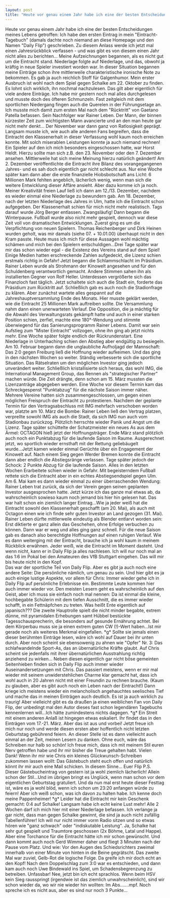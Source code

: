 ```yaml
---
layout: post
title: "Heute vor genau einem Jahr habe ich eine der besten Entscheidungen meines Lebens getroffen: Ich habe den ersten Eintrag in mein Eintracht-Tagebuch (damals dachte noch niemand an diese Homepage und den Namen Daily Flip) geschrieben."
---
```


Heute vor genau einem Jahr habe ich eine der besten Entscheidungen meines Lebens getroffen: Ich habe den ersten Eintrag in mein "Eintracht-Tagebuch" (damals dachte noch niemand an diese Homepage und den Namen "Daily Flip") geschrieben. Zu diesem Anlass werde ich jetzt mal einen Jahresrückblick verfassen - und was gibt es von diesem einen Jahr nicht alles zu berichten... Meine Aufzeichnungen begannen, als es nicht gut um die Eintracht stand. Niederlage folgte auf Niederlage, und das, obwohl ja kräftig in neue Spieler investiert worden war. In dieser Situation begannen meine Einträge schon ihre mittlerweile charakteristische ironische Note zu bekommen. Es gab ja auch reichlich Stoff für Galgenhumor. Mein erster Ausbruch ist wohl nach dem Spiel gegen Schalke am 22. Oktober zu finden. Es lohnt sich wirklich, ihn nochmal nachzulesen. Das gilt aber eigentlich für viele andere Einträge. Ich habe mir gestern noch mal alles durchgelesen und musste doch des öfteren Schmunzeln. Fast zeitgleich mit dem sportlichen Niedergang fingen auch die Querelen in der Führungsetage an. Ich musste mich damit zum ersten Mal nach dem "Rücktritt" von Gaetano Patella befassen. Sein Nachfolger war Rainer Leben. Der Mann, der binnen kürzester Zeit zum wichtigsten Mann avancierte und an den man heute gar nicht mehr denkt... Der November war dann ganz von Ratlosigkeit geprägt. Langsam musste ich, wie auch alle anderen Fans begreifen, dass die Eintracht den Klassenerhalt in dieser Verfassung wohl kaum noch erreichen konnte. Mit solch miserablen Leistungen konnte ja auch niemand rechnen! Ein Spieler auf den ich mich besonders eingeschossen hatte, war Horst Heldt. Hierzu sollte man sich z.B. den 23. November oder den 7. Dezember ansehen. Mittlerweile hat sich meine Meinung hierzu natürlich geändert! Am 2. Dezember veröffentlichte die Eintracht ihre Bilanz des vorangegangenen Jahres- und es sah doch eigentlich gar nicht schlecht aus. Nur eine Woche später kam dann aber die erste finanzielle Hiobsbotschaft ans Licht: 6 Millionen Mark fehlten angeblich, lächerlich wenig, wenn man sich die weitere Entwicklung dieser Affäre ansieht. Aber dazu komme ich ja noch. Meiner Kreativität freien Lauf ließ ich dann am 12./13. Dezember, nachdem es wieder einmal eine Niederlage zu bewundern gab. Am 18. Dezember, nach der letzten Niederlage des Jahres in Ulm, hatte ich die Eintracht schon aufgegeben. Der Klassenerhalt schien für mich nicht mehr realistisch. Tags darauf wurde Jörg Berger entlassen. Zwangsläufig! Dann begann die Winterpause. Fußball wurde also nicht mehr gespielt, dennoch war diese Zeit voll von dramatischen Entwicklungen. Zuerst ging es um die Verpflichtung von neuen Spielern. Thomas Reichenberger und Dirk Heinen wurden geholt, was mir damals (siehe 07. + 10.01.00) überhaupt nicht in den Kram passte. Heute muss ich mich für diese Aussagen wohl mächtig schämen und mich bei den Spielern entschuldigen...Drei Tage später war mir das schon wieder egal - die Existenz des Vereins stand auf dem Spiel! Einige Medien hatten erschreckende Zahlen aufgedeckt, die Lizenz schien erstmals richtig in Gefahr! Jetzt begann die Schlammschlacht im Präsidium. Rainer Leben wurde als Strohmann der Kinowelt angesehen und für den Schuldenberg verantwortlich gemacht. Andere Stimmen sahen ihn als installierten Gegner von Rolf Heller. Unterdessen vergrößerte sich das Finanzloch fast täglich. Jetzt schaltete sich auch die Stadt ein, forderte das Präsidium zum Rücktritt auf. Schließlich gab es auch noch die Stadionfrage zu klären. Aber zunächst wartete alles gespannt auf die Jahreshauptversammlung Ende des Monats. Hier musste geklärt werden, wie die Eintracht 25 Millionen Mark auftreiben sollte. Die Versammlung nahm dann einen unerwarteten Verlauf. Die Opposition, die ja mächtig für die Abwahl des Verwaltungsrats gekämpft hatte und auch in einer starken Position schien, zerfiel, machte eine 180°-Wendung und stimmte überwiegend für das Sanierungsprogramm Rainer Lebens. Damit war sein Aufstieg zum "Mister Eintracht" vollzogen, ohne ihn ging ab jetzt nichts mehr. Eine Woche später folgte endlich der Rückrundenstart. Eine Niederlage in Unterhaching schien den Abstieg aber endgültig zu besiegeln. Am 10. Februar begann dann die unglaubliche Aufholjagd der Mannschaft: Das 2:0 gegen Freiburg ließ die Hoffnung wieder aufkeimen. Und das ging in den nächsten Wochen so weiter. Ständig verbesserte sich die sportliche Situation. Das Rätselraten um den möglichen Investor ging jedoch unverändert weiter. Schließlich kristallisierte sich heraus, das wohl IMG, die International Management Group, das Rennen als "strategischer Partner" machen würde. Die Zeit drängte, denn schon am 15. März mussten die Lizenzanträge abgegeben werden. Eine Woche vor diesem Termin kam das Schreckgespenst "Punktabzug" für die nächste Saison immer näher. Mehrere Vereine hatten sich zusammengeschlossen, um gegen einen möglichen Freispruch der Eintracht zu protestieren. Nachdem der geplante Termin für den Vertragsabschluss mit IMG mehrfach verschoben worden war, platzte am 10. März die Bombe: Rainer Leben ließ den Vertrag platzen, verprellte sowohl IMG als auch die Stadt, da sich IMG nun auch vom Stadionbau zurückzog. Plötzlich herrschte wieder Panik und Angst um die Lizenz. Tage später schüttelte der Schatzmeister ein neues As aus dem Ärmel: OCTAGON hieß jetzt der Hoffnungsträger. Ende März stand plötzlich auch noch ein Punktabzug für die laufende Saison im Raume. Ausgerechnet jetzt, wo sportlich wieder ernsthaft mit der Rettung geliebäugelt wurde...Jetzt kamen wieder einmal Gerüchte über ein Engagement der Kinowelt auf. Nach einem Sieg gegen Werder Bremen konnte die Eintracht dann aber endlich die Abstiegsränge verlassen. Tage später jedoch der Schock: 2 Punkte Abzug für die laufende Saison. Alles in den letzten Wochen Erarbeitete schien wieder in Gefahr. Mit begeisterndem Fußball rettete sich die Eintracht aber in ein echtes Abstiegsendspiel gegen Ulm. Am 6. Mai kam es dann wieder einmal zu einer überraschenden Wendung: Rainer Leben trat zurück, da sich der Verein gegen seinen geplanten Investor ausgesprochen hatte. Jetzt kürze ich das ganze mal etwas ab, da wahrscheinlich sowieso kaum noch jemand bis hier hin gelesen hat. Das war halt schon ein ziemlich langer Eintrag...Wie ja jeder weiß hat die Eintracht sowohl den Klassenerhalt geschafft (am 20. Mai), als auch mit Octagon einen wie ich finde sehr guten Investor an Land gezogen (31. Mai). Rainer Leben dürfte mittlerweile eindeutig als Blender entlarvt worden sein: Erst diktierte er ganz allein das Geschehen, ohne Erfolge verbuchen zu können. Dann war er weg und alles ging ganz schnell. Für die neue Saison gab es danach also berechtigte Hoffnungen auf einen ruhigen Verlauf. Wie es dann weiterging mit der Eintracht, brauche ich ja wohl kaum in meinem Rückblick erwähnen. Jeder weiß, wie die Eintracht im Moment dasteht. Und wenn nicht, kann er in Daily Flip ja alles nachlesen. Ich will nur noch mal an das 1:6 im Pokal bei den Amateuren des VfB Stuttgart eingehen. Das will mir bis heute nicht in den Kopf.  
Das war der sportliche Teil von Daily Flip. Aber es gibt ja auch noch eine andere Seite: Die persönliche nämlich, um genau zu sein. Und hier gibt es ja auch einige lustige Aspekte, vor allem für Chris: Immer wieder gehe ich in Daily Flip auf persönliche Erlebnisse ein. Bestimmte Leute kommen hier auch immer wieder vor. Den meisten Lesern geht es wahrscheinlich auf den Geist, aber ich muss sie einfach noch mal nennen: Da ist einmal die kleine, hochbegabte Schülerin mit dem tiefen Ausschnitt, die es immer wieder schafft, in ein Fettnäpfchen zu treten. Was heißt Ente eigentlich auf japanisch??? Die zweite Hauptrolle spielt die nicht minder begabte, extrem dünne, mit pyramidalen Erhebungen samt Hübbel bestückte Tagesschausprecherin, die besonders auf gesunde Ernährung achtet. Bei dem Körperbau muss sie ja einen extrem guten CW (!)-Wert haben...Ist mir gerade noch als weiteres Merkmal eingefallen. \*g\* Sollte sie jemals einen dieser berühmten Einträge lesen, wäre ich wohl auf Dauer bei ihr unten durch. Aber noch scheint sie ebensowenig zu ahnen wie "Opfer" Nr. 3: Das schlafwandelnde Sport-As, das an übernatürliche Kräfte glaubt. Auf Chris scheint sie jedenfalls mit ihrer übernatürlichen Ausstrahlung richtig anziehend zu wirken... Neben diesen eigentlich gar nicht böse gemeinten Seitenhieben finden sich in Daily Flip auch immer wieder Auseinandersetzungen mit Chris. Das passiert meistens, wenn er mir mal wieder mit seinem unwiderstehlichen Charme klar gemacht hat, dass ich wohl auch in 20 Jahren nicht mit einer Freundin zu rechnen brauche. (Kaum zu glauben, aber es gibt auch noch ein Leben nach der Eintracht!) Dann kriege ich meistens wieder ein melancholisch angehauchtes seelisches Tief und mache das in meinen Einträgen auch deutlich. Es ist ja auch wirklich zu traurig! Aber vielleicht gibt es da draußen ja einen weiblichen Fan von Daily Flip, der unbedingt mal den Autor dieses fast schon legendären Tagebuchs kennenlernen will...Ich hätte zumindestens nichts dagegen. \*g\* Ein Streit mit einem anderen Anlaß ist hingegen etwas eskaliert. Ihr findet das in den Einträgen vom 17.-21. März. Aber das ist aus und vorbei! Jetzt freue ich mich nur noch und werde diesen ersten aber hoffentlich nicht letzten Geburtstag gebührend feiern. An dieser Stelle ist es dann vielleicht auch einmal an der Zeit, meinen Lesern zu danken. Ohne euch, wäre das Schreiben nur halb so schön! Ich freue mich, dass ich mit meinem Stil euren Nerv getroffen habe und ihr mir bisher die Treue gehalten habt. Vielen Dank! Wenn ihr mir wie Chris ein kleines Glückwunsch-Schreiben zukommen lassen wollt: Das Gästebuch steht euch offen und natürlich könnt ihr mir auch eine Mail schicken. In diesem Sinne... Euer Flip P.S. Dieser Gästebucheintrag von gestern ist ja wohl ziemlich lächerlich! Allein schon der Stil...Und im übrigen bringt es Unglück, wenn man schon vor dem eigentlichen Geburtstag gratuliert. Und da nun mal erst heute dieser Festtag ist, wäre es ja wohl blöd, wenn ich schon um 23:20 anfangen würde zu feiern! Aber ich weiß schon, was ich davon zu halten habe. Ich kenne doch meine Pappenheimer! \*g\* Leider hat die Eintracht mir kein Geschenk gemacht: 0:4 auf Schalke! Langsam habe ich echt keine Lust mehr! Alle 2 Wochen darf ich mich hier mit einer Niederlage befassen. Ich verlange ja gar nicht, dass man gegen Schalke gewinnt, die sind ja auch nicht zufällig Tabellenführer! Ich will nur nicht immer vorm Radio sitzen und so etwas hören wie "ganz schwach" oder "indiskutable Leistung". Ja, Schalke hat sehr gut gespielt und Traumtore geschossen (2x Böhme, Latal und Happe). Aber eine Torchance für die Eintracht hätte ich mir schon gewünscht. Und dann kommt auch noch Gerd Wimmer daher und fliegt 3 Minuten nach der Pause vom Platz. Und wie: Vor den Augen des Schiedsrichters zweimal innerhalb von einer Minute von hinten in die Beine gegrätscht. Das zweite Mal war zuviel, Gelb-Rot die logische Folge. Da greife ich mir doch echt an den Kopf! Nach dem Doppelschlag zum 3:0 war es entschieden, und dann kam auch noch Uwe Bindewald ins Spiel, um Schadensbegrenzung zu betreiben. Unfassbar! Nee, jetzt bin ich echt sprachlos. Wenn beim HSV kein Sieg rausspringt (irgendwie ist das ziemlich unwahrscheinlich), sind wir schon wieder da, wo wir nie wieder hin wollten: Im Abs.......mpf. Noch spreche ich es nicht aus, aber es sind nur noch 3 Punkte...
